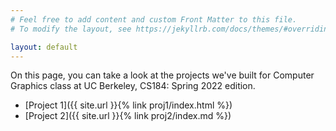 ```yaml
---
# Feel free to add content and custom Front Matter to this file.
# To modify the layout, see https://jekyllrb.com/docs/themes/#overriding-theme-defaults

layout: default
---
```


On this page, you can take a look at the projects we've built for Computer Graphics class at UC Berkeley, CS184: Spring 2022 edition. 

- [Project 1]({{ site.url }}{% link proj1/index.html %})
- [Project 2]({{ site.url }}{% link proj2/index.md %})
